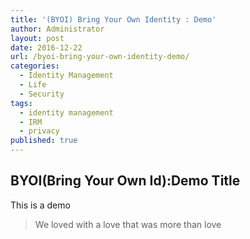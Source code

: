 ```yaml
---
title: '(BYOI) Bring Your Own Identity : Demo'
author: Administrator
layout: post
date: 2016-12-22
url: /byoi-bring-your-own-identity-demo/
categories:
  - Identity Management
  - Life
  - Security
tags:
  - identity management
  - IRM
  - privacy
published: true
---
```

## BYOI(Bring Your Own Id):Demo Title

This is a demo

> We loved with a love that was more than love


